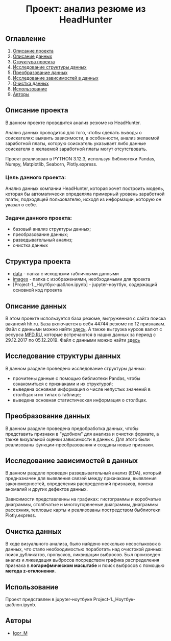 # <center> Проект: анализ резюме из HeadHunter </center>
## Оглавление
1. [Описание проекта](#описание-проекта) 
2. [Описание данных](#описание-данных)
3. [Структура проекта](#структура-проекта)
3. [Исследование структуры данных](#исследование-структуры-данных)
4. [Преобразование данных](#преобразование-данных)               
5. [Исследование зависимостей в данных](#исследование-зависимостей-в-данных)
6. [Очистка данных](#очистка-данных)
7. [Использование](#использование)
8. [Авторы](#авторы)

## Описание проекта

В данном проекте проводится анализ резюме из HeadHunter.

Анализ данных проводится для того, чтобы сделать выводы о соискателях: выявить зависимости, в особенности, анализ желаемой заработной платы, которую соискатель указывает либо данные соискателя о желаемой заработной платы могут отсутствовать.

Проект реализован в PYTHON 3.12.3, используя библиотеки Pandas, Numpy, Matplotlib, Seaborn, Plotly.express.

### Цель данного проекта:
Анализ данных компании HeadHunter, которая хочет построить модель, которая бы автоматически определяла примерный уровень заработной платы, подходящей пользователю, исходя из информации, которую он указал о себе.

### Задачи данного проекта:
* базовый анализ структуры данных;
* преобразование данных;
* разведывательный анализ;
* очистка данных

## Структура проекта

* [data](https://disk.yandex.ru/d/qzdxw9p3aM2eLw) - папка с исходными табличными данными
* [images](./imanges/) - папка с изображениями, необходимыми для проекта
* [Project-1._Ноутбук-шаблон.ipynb] - jupyter-ноутбук, содержащий основной код проекта

## Описание данных

В этом проекте используется база резюме, выгруженная с сайта поиска вакансий hh.ru. 
База включается в себя 44744 резюме по 12 признакам.
Файл с данными можно найти [здесь](https://disk.yandex.ru/d/qzdxw9p3aM2eLw).
А также выгрузка курсов валют с ресурса  [MFD.RU](https://mfd.ru/export/#Alias=false&Period=1&timeframeValue=1&timeframeDatePart=day&StartDate=04.10.2021&EndDate=04.10.2021&SaveFormat=0&SaveMode=0&FieldSeparator=%253b&DecimalSeparator=.&DateFormat=yyyyMMdd&TimeFormat=HHmmss&AddHeader=true&RecordFormat=0&Fill=false), которые встречаются в наших данных за период с 29.12.2017 по 05.12.2019. Файл с данными можно найти [здесь](https://disk.yandex.ru/d/qzdxw9p3aM2eLw)

## Исследование структуры данных
В данном разделе проведено исследование структуры данных: 
* прочитены данные с помощью библиотеки Pandas, чтобы ознакомиться с признаками и их структурой;
* выведена основная информация о числе непустых значений в столбцах и их типах в таблице;
* выведена основная статистическая информация о столбцах.

## Преобразование данных
В данном разделе проведена предобработка данных, чтобы представить признаки в "удобном" для анализа и очистки формате, а также визуальной оценки зависимости в данных. Для этого были реализованы функции-преобразования и созданы новые признаки. 

## Исследование зависимостей в данных
В данном разделе проведен разведывательный анализ (EDA), который предназначен для выявления связей между признаками, выявления закономерностей, определения распределений признаков, поиска аномалий и других дефектов данных. 

Зависимости представленны на графиках: гистограммы и коробчатые диаграммы, столбчатые и многоугорвненые диаграммы, диаграммы рассеяния, тепловые карты и реализованы постредством быблиотеки Plotly.express.

## Очистка данных
В ходе визуального анализа, было найдено несколько несостыковок в данных, что стало необходимостью поработать над очистокой данных: поиск дубликатов, пропусков, ликвидации выбросов.
Был произведен анализ и ликвидация выбросов посредством графика распределения признака в **логарифмическом масштабе** и поиск выбросов с помощью **метода z-отклонения**.

## Использование
Проект представлен в jupyter-ноутбуке
Project-1._Ноутбук-шаблон.ipynb.

## Авторы

* [Igor_M](ya.m67@yandex.ru.ru)

